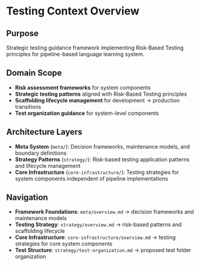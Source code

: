# Testing Context Overview

## Purpose
Strategic testing guidance framework implementing Risk-Based Testing principles for pipeline-based language learning system.

## Domain Scope
- **Risk assessment frameworks** for system components
- **Strategic testing patterns** aligned with Risk-Based Testing principles
- **Scaffolding lifecycle management** for development → production transitions
- **Test organization guidance** for system-level components

## Architecture Layers
- **Meta System** (`meta/`): Decision frameworks, maintenance models, and boundary definitions
- **Strategy Patterns** (`strategy/`): Risk-based testing application patterns and lifecycle management
- **Core Infrastructure** (`core-infrastructure/`): Testing strategies for system components independent of pipeline implementations

## Navigation
- **Framework Foundations**: `meta/overview.md` → decision frameworks and maintenance models
- **Testing Strategy**: `strategy/overview.md` → risk-based patterns and scaffolding lifecycle
- **Core Infrastructure**: `core-infrastructure/overview.md` → testing strategies for core system components
- **Test Structure**: `strategy/test-organization.md` → proposed test folder organization
